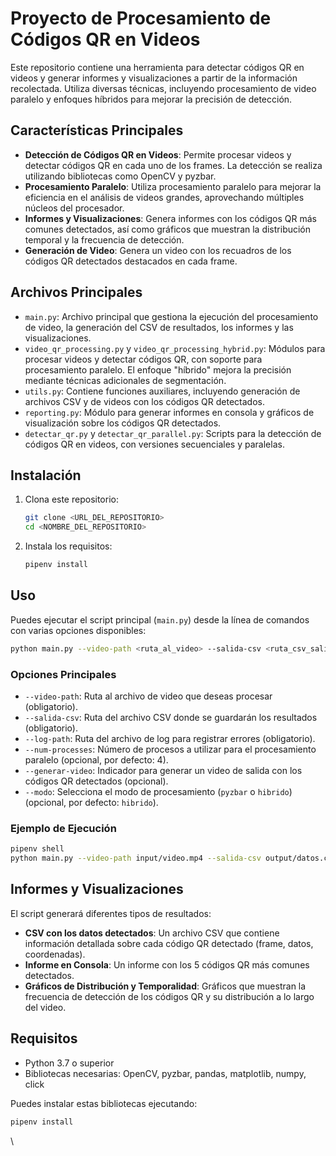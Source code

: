 # Proyecto de Procesamiento de Códigos QR en Videos

Este repositorio contiene una herramienta para detectar códigos QR en videos y generar informes y visualizaciones a partir de la información recolectada. Utiliza diversas técnicas, incluyendo procesamiento de video paralelo y enfoques híbridos para mejorar la precisión de detección.

## Características Principales

- **Detección de Códigos QR en Videos**: Permite procesar videos y detectar códigos QR en cada uno de los frames. La detección se realiza utilizando bibliotecas como OpenCV y pyzbar.
- **Procesamiento Paralelo**: Utiliza procesamiento paralelo para mejorar la eficiencia en el análisis de videos grandes, aprovechando múltiples núcleos del procesador.
- **Informes y Visualizaciones**: Genera informes con los códigos QR más comunes detectados, así como gráficos que muestran la distribución temporal y la frecuencia de detección.
- **Generación de Video**: Genera un video con los recuadros de los códigos QR detectados destacados en cada frame.

## Archivos Principales

- `main.py`: Archivo principal que gestiona la ejecución del procesamiento de video, la generación del CSV de resultados, los informes y las visualizaciones.
- `video_qr_processing.py` y `video_qr_processing_hybrid.py`: Módulos para procesar videos y detectar códigos QR, con soporte para procesamiento paralelo. El enfoque "híbrido" mejora la precisión mediante técnicas adicionales de segmentación.
- `utils.py`: Contiene funciones auxiliares, incluyendo generación de archivos CSV y de videos con los códigos QR detectados.
- `reporting.py`: Módulo para generar informes en consola y gráficos de visualización sobre los códigos QR detectados.
- `detectar_qr.py` y `detectar_qr_parallel.py`: Scripts para la detección de códigos QR en videos, con versiones secuenciales y paralelas.

## Instalación

1. Clona este repositorio:
   ```sh
   git clone <URL_DEL_REPOSITORIO>
   cd <NOMBRE_DEL_REPOSITORIO>
   ```
2. Instala los requisitos:
   ```sh
   pipenv install
   ```

## Uso

Puedes ejecutar el script principal (`main.py`) desde la línea de comandos con varias opciones disponibles:

```sh
python main.py --video-path <ruta_al_video> --salida-csv <ruta_csv_salida> --log-path <ruta_log> [opciones]
```

### Opciones Principales

- `--video-path`: Ruta al archivo de video que deseas procesar (obligatorio).
- `--salida-csv`: Ruta del archivo CSV donde se guardarán los resultados (obligatorio).
- `--log-path`: Ruta del archivo de log para registrar errores (obligatorio).
- `--num-processes`: Número de procesos a utilizar para el procesamiento paralelo (opcional, por defecto: 4).
- `--generar-video`: Indicador para generar un video de salida con los códigos QR detectados (opcional).
- `--modo`: Selecciona el modo de procesamiento (`pyzbar` o `hibrido`) (opcional, por defecto: `hibrido`).

### Ejemplo de Ejecución

```sh
pipenv shell
python main.py --video-path input/video.mp4 --salida-csv output/datos.csv --log-path output/log.txt --num-processes 4 --generar-video --output-video output_video.mp4 --modo hibrido
```

## Informes y Visualizaciones

El script generará diferentes tipos de resultados:

- **CSV con los datos detectados**: Un archivo CSV que contiene información detallada sobre cada código QR detectado (frame, datos, coordenadas).
- **Informe en Consola**: Un informe con los 5 códigos QR más comunes detectados.
- **Gráficos de Distribución y Temporalidad**: Gráficos que muestran la frecuencia de detección de los códigos QR y su distribución a lo largo del video.

## Requisitos

- Python 3.7 o superior
- Bibliotecas necesarias: OpenCV, pyzbar, pandas, matplotlib, numpy, click

Puedes instalar estas bibliotecas ejecutando:

```sh
pipenv install
```

\



